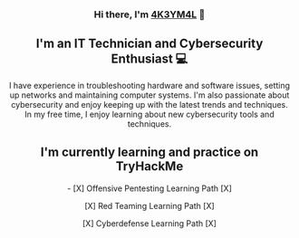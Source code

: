 <h3 align="center">
Hi there, I'm <a href="https://github.com/4K3YM4L" target="_blank" rel="noreferrer">4K3YM4L</a> 👋
</h3>

<h2 align="center">
I'm an IT Technician and Cybersecurity Enthusiast 💻
</h2>
<p align="center"> I have experience in troubleshooting hardware and software issues, setting up networks and maintaining computer systems. I'm also passionate about cybersecurity and enjoy keeping up with the latest trends and techniques. In my free time, I enjoy learning about new cybersecurity tools and techniques. 
</p>


<h2 align="center">
 I'm currently learning and practice on TryHackMe
</h2>
  
<p align="center"> - 
[X] Offensive Pentesting Learning Path [X]</p> </center>
<p align="center">[X] Red Teaming Learning Path [X]</p> </center>
<p align="center">[X] Cyberdefense Learning Path [X]</p> </center>
</center>
